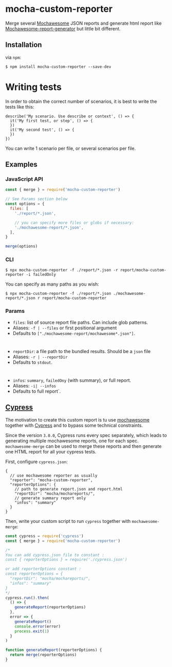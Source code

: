 # mocha-custom-reporter

Merge several [Mochawesome](https://github.com/adamgruber/mochawesome) JSON reports and generate html report like [Mochawesome-report-generator](https://github.com/adamgruber/mochawesome-report-generator) but little bit different.

## Installation

via `npm`:

```
$ npm install mocha-custom-reporter --save-dev
```

# Writing tests

In order to obtain the correct number of scenarios, it is best to write the tests like this: 

```
describe('My scenario. Use describe or context', () => {
  it('My first test, or step', () => {
  })
  it('My second test', () => {
  })
})
```
You can write 1 scenario per file, or several scenarios per file.


## Examples

### JavaScript API

```javascript
const { merge } = require('mocha-custom-reporter')

// See Params section below
const options = {
  files: [
    './report/*.json',

    // you can specify more files or globs if necessary:
    './mochawesome-report/*.json',
  ],
}

merge(options)
```

### CLI

```
$ npx mocha-custom-reporter -f ./report/*.json -r report/mocha-custom-reporter -i failedOnly
```

You can specify as many paths as you wish:

```
$ npx mocha-custom-reporter -f ./report/*.json ./mochawesome-report/*.json r report/mocha-custom-reporter
```

### Params

- `files`: list of source report file paths. Can include glob patterns.
- Aliases: `-f | --files` or first positional argument
- Defaults to `["./mochawesome-report/mochawesome*.json"]`.
#
- `reportDir`: a file path to the bundled results. Should be a `json` file 
- Aliases: `-r | --reportDir`
- Defaults to `stdout`.
#
- `infos`: `summary`, `failedOny` (with summary), or full report.
- Aliases: `-i| --infos`
- Defaults to full report`.


## [Cypress](https://github.com/cypress-io/cypress)

The motivation to create this custom report is tu use [mochawesome](https://github.com/adamgruber/mochawesome) together with [Cypress](https://github.com/cypress-io/cypress) and to bypass some technical constraints.

Since the version `3.0.0`, Cypress runs every spec separately, which leads to generating multiple mochawesome reports, one for each spec. `mochawesome-merge` can be used to merge these reports and then generate one HTML report for all your cypress tests.

First, configure `cypress.json`:

```jsonc
{
  // use mochawesome reporter as usually
  "reporter": "mocha-custom-reporter",
  "reporterOptions": {
    // path to generate report.json and report.html
    "reportDir": "mocha/mochareports/",
    // generate summary report only
    "infos": "summary"
  }
}
```

Then, write your custom script to run `cypress` together with `mochawesome-merge`:

```javascript
const cypress = require('cypress')
const { merge } = require('mocha-custom-reporter')

/* 
You can add cypress.json file to constant :
const { reporterOptions } = require('./cypress.json')

or add reporterOptions constant :
const reporterOptions = {
  "reportDir": "mocha/mochareports/",
  "infos": "summary"
}
*/
cypress.run().then(
  () => {
    generateReport(reporterOptions)
  },
  error => {
    generateReport()
    console.error(error)
    process.exit(1)
  }
)

function generateReport(reporterOptions) {
  return merge(reporterOptions)
}
```
